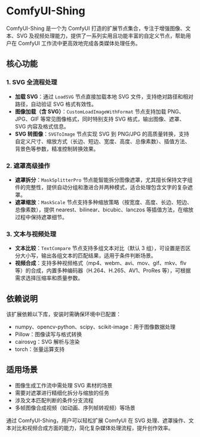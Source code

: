 # ComfyUI-Shing

ComfyUI-Shing 是一个为 ComfyUI 打造的扩展节点集合，专注于增强图像、文本、SVG 及视频处理能力，提供了一系列实用且功能丰富的自定义节点，帮助用户在 ComfyUI 工作流中更高效地完成各类媒体处理任务。


## 核心功能

### 1. SVG 全流程处理
- **加载 SVG**：通过 `LoadSVG` 节点直接加载本地 SVG 文件，支持绝对路径和相对路径，自动验证 SVG 格式有效性。
- **图像加载（含 SVG）**：`CustomLoadImageWithFormat` 节点支持加载 PNG、JPG、GIF 等常见图像格式，同时特别支持 SVG 格式，输出图像、遮罩、SVG 内容及格式信息。
- **SVG 转图像**：`SVGToImage` 节点实现 SVG 到 PNG/JPG 的高质量转换，支持自定义尺寸、缩放方式（长边、短边、宽度、高度、总像素数）、插值方法、背景色等参数，精准控制转换效果。


### 2. 遮罩高级操作
- **遮罩拆分**：`MaskSplitterPro` 节点能智能拆分图像遮罩，尤其擅长保持文字组件的完整性，提供自动分组和激进合并两种模式，适合处理包含文字的复杂遮罩。
- **遮罩缩放**：`MaskScale` 节点支持多种缩放策略（按宽度、高度、长边、短边、总像素数），提供 nearest、bilinear、bicubic、lanczos 等插值方法，在缩放过程中保持遮罩细节。


### 3. 文本与视频处理
- **文本比较**：`TextCompare` 节点支持多组文本对比（默认 3 组），可设置是否区分大小写，输出各组文本的匹配结果，适用于条件判断场景。
- **视频合成**：支持多种视频格式（mp4、webm、avi、mov、gif、mkv、flv 等）的合成，内置多种编码器（H.264、H.265、AV1、ProRes 等），可根据需求选择压缩率和质量参数。


## 依赖说明
该扩展依赖以下库，安装时需确保环境中已配置：
- numpy、opencv-python、scipy、scikit-image：用于图像数据处理
- Pillow：图像读写与格式转换
- cairosvg：SVG 解析与渲染
- torch：张量运算支持


## 适用场景
- 图像生成工作流中需处理 SVG 素材的场景
- 需要对遮罩进行精细化拆分与缩放的任务
- 涉及文本匹配判断的条件分支流程
- 多帧图像合成视频（如动画、序列帧转视频）等场景


通过 ComfyUI-Shing，用户可以轻松扩展 ComfyUI 在 SVG 处理、遮罩操作、文本对比和视频合成方面的能力，简化复杂媒体处理流程，提升创作效率。
